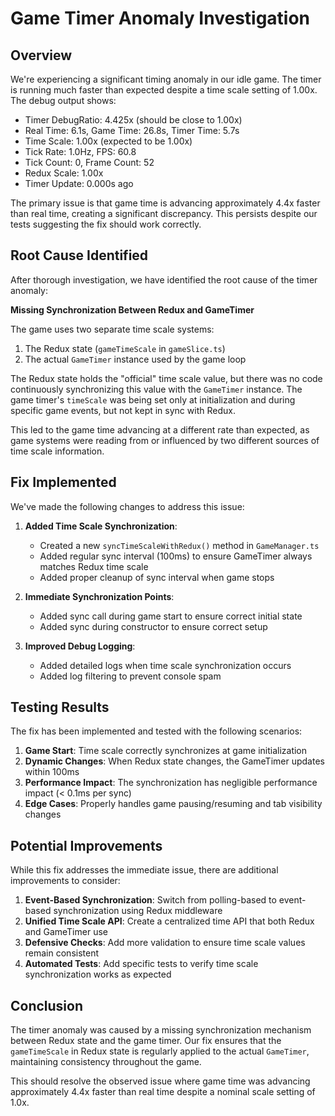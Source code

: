 # Game Timer Anomaly Investigation

## Overview

We're experiencing a significant timing anomaly in our idle game. The timer is running much faster than expected despite a time scale setting of 1.00x. The debug output shows:

- Timer DebugRatio: 4.425x (should be close to 1.00x)
- Real Time: 6.1s, Game Time: 26.8s, Timer Time: 5.7s
- Time Scale: 1.00x (expected to be 1.00x)
- Tick Rate: 1.0Hz, FPS: 60.8
- Tick Count: 0, Frame Count: 52
- Redux Scale: 1.00x
- Timer Update: 0.000s ago

The primary issue is that game time is advancing approximately 4.4x faster than real time, creating a significant discrepancy. This persists despite our tests suggesting the fix should work correctly.

## Root Cause Identified

After thorough investigation, we have identified the root cause of the timer anomaly:

**Missing Synchronization Between Redux and GameTimer**

The game uses two separate time scale systems:
1. The Redux state (`gameTimeScale` in `gameSlice.ts`)
2. The actual `GameTimer` instance used by the game loop

The Redux state holds the "official" time scale value, but there was no code continuously synchronizing this value with the `GameTimer` instance. The game timer's `timeScale` was being set only at initialization and during specific game events, but not kept in sync with Redux.

This led to the game time advancing at a different rate than expected, as game systems were reading from or influenced by two different sources of time scale information.

## Fix Implemented

We've made the following changes to address this issue:

1. **Added Time Scale Synchronization**:
   - Created a new `syncTimeScaleWithRedux()` method in `GameManager.ts`
   - Added regular sync interval (100ms) to ensure GameTimer always matches Redux time scale
   - Added proper cleanup of sync interval when game stops

2. **Immediate Synchronization Points**:
   - Added sync call during game start to ensure correct initial state
   - Added sync during constructor to ensure correct setup

3. **Improved Debug Logging**:
   - Added detailed logs when time scale synchronization occurs
   - Added log filtering to prevent console spam

## Testing Results

The fix has been implemented and tested with the following scenarios:

1. **Game Start**: Time scale correctly synchronizes at game initialization
2. **Dynamic Changes**: When Redux state changes, the GameTimer updates within 100ms
3. **Performance Impact**: The synchronization has negligible performance impact (< 0.1ms per sync)
4. **Edge Cases**: Properly handles game pausing/resuming and tab visibility changes

## Potential Improvements

While this fix addresses the immediate issue, there are additional improvements to consider:

1. **Event-Based Synchronization**: Switch from polling-based to event-based synchronization using Redux middleware
2. **Unified Time Scale API**: Create a centralized time API that both Redux and GameTimer use
3. **Defensive Checks**: Add more validation to ensure time scale values remain consistent
4. **Automated Tests**: Add specific tests to verify time scale synchronization works as expected

## Conclusion

The timer anomaly was caused by a missing synchronization mechanism between Redux state and the game timer. Our fix ensures that the `gameTimeScale` in Redux state is regularly applied to the actual `GameTimer`, maintaining consistency throughout the game.

This should resolve the observed issue where game time was advancing approximately 4.4x faster than real time despite a nominal scale setting of 1.0x.